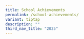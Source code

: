 ```yaml
---
title: School Achievements
permalink: /school-achievements/
variant: tiptap
description: ""
third_nav_title: "2025"
---
```

